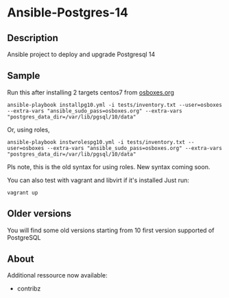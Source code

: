# Ansible-Postgres-14
## Description
Ansible project to deploy and upgrade Postgresql 14

## Sample
Run this after installing 2 targets centos7 from [osboxes.org](https://www.osboxes.org)

```
ansible-playbook installpg10.yml -i tests/inventory.txt --user=osboxes --extra-vars "ansible_sudo_pass=osboxes.org" --extra-vars "postgres_data_dir=/var/lib/pgsql/10/data"
```

Or, using roles,

```
ansible-playbook instwrolespg10.yml -i tests/inventory.txt --user=osboxes --extra-vars "ansible_sudo_pass=osboxes.org" --extra-vars "postgres_data_dir=/var/lib/pgsql/10/data"
```

Pls note, this is the old syntax for using roles. New syntax coming soon.

You can also test with vagrant and libvirt if it's installed
Just run:
```
vagrant up
```
## Older versions
You will find some old versions starting from 10 first version supported of PostgreSQL

## About
Additional ressource now available:

 - contribz

